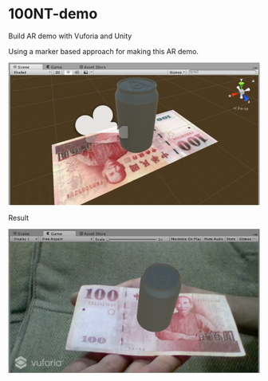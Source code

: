 # 100NT-demo
Build AR demo with Vuforia and Unity

Using a marker based approach for making this AR demo.

![](pic2.png)

Result

![](pic1.png)
